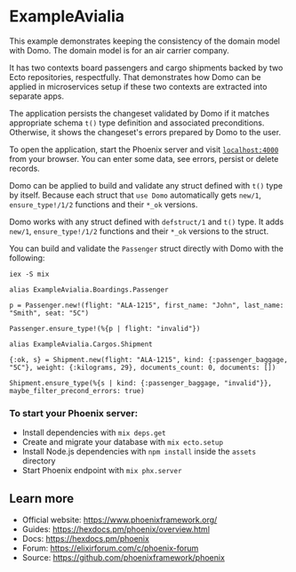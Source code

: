 # ExampleAvialia

This example demonstrates keeping the consistency of the domain model with Domo. 
The domain model is for an air carrier company.

It has two contexts board passengers and cargo shipments backed 
by two Ecto repositories, respectfully. That demonstrates how Domo can 
be applied in microservices setup if these two contexts are extracted 
into separate apps.

The application persists the changeset validated by Domo if it matches 
appropriate schema `t()` type definition and associated preconditions. 
Otherwise, it shows the changeset's errors prepared by Domo to the user.

To open the application, start the Phoenix server and visit [`localhost:4000`](http://localhost:4000) 
from your browser. You can enter some data, see errors, persist or delete records.

Domo can be applied to build and validate any struct defined with `t()` type by itself.
Because each struct that `use Domo` automatically gets `new/1`, `ensure_type!/1/2` 
functions and their `*_ok` versions.

Domo works with any struct defined with `defstruct/1` and `t()` type. 
It adds `new/1`, `ensure_type!/1/2` functions and their `*_ok` versions to the struct.

You can build and validate the `Passenger` struct directly with Domo with the following:

`iex -S mix`

```
alias ExampleAvialia.Boardings.Passenger

p = Passenger.new!(flight: "ALA-1215", first_name: "John", last_name: "Smith", seat: "5C")

Passenger.ensure_type!(%{p | flight: "invalid"})

alias ExampleAvialia.Cargos.Shipment

{:ok, s} = Shipment.new(flight: "ALA-1215", kind: {:passenger_baggage, "5C"}, weight: {:kilograms, 29}, documents_count: 0, documents: [])

Shipment.ensure_type(%{s | kind: {:passenger_baggage, "invalid"}}, maybe_filter_precond_errors: true)
```

### To start your Phoenix server:

  * Install dependencies with `mix deps.get`
  * Create and migrate your database with `mix ecto.setup`
  * Install Node.js dependencies with `npm install` inside the `assets` directory
  * Start Phoenix endpoint with `mix phx.server`

## Learn more

  * Official website: https://www.phoenixframework.org/
  * Guides: https://hexdocs.pm/phoenix/overview.html
  * Docs: https://hexdocs.pm/phoenix
  * Forum: https://elixirforum.com/c/phoenix-forum
  * Source: https://github.com/phoenixframework/phoenix
